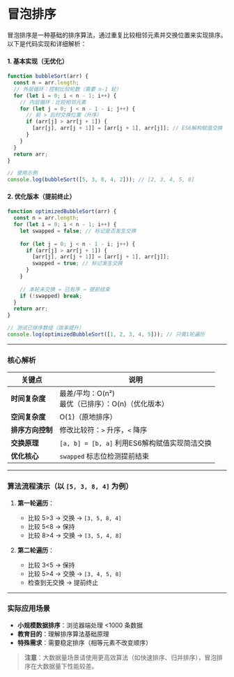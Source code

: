 # 冒泡排序

冒泡排序是一种基础的排序算法，通过重复比较相邻元素并交换位置来实现排序。以下是代码实现和详细解析：

#### 1. 基本实现（无优化）
```javascript
function bubbleSort(arr) {
  const n = arr.length;
  // 外层循环：控制比较轮数（需要 n-1 轮）
  for (let i = 0; i < n - 1; i++) {
    // 内层循环：比较相邻元素
    for (let j = 0; j < n - 1 - i; j++) {
      // 前 > 后时交换位置（升序）
      if (arr[j] > arr[j + 1]) {
        [arr[j], arr[j + 1]] = [arr[j + 1], arr[j]]; // ES6解构赋值交换
      }
    }
  }
  return arr;
}

// 使用示例
console.log(bubbleSort([5, 3, 8, 4, 2])); // [2, 3, 4, 5, 8]
```

#### 2. 优化版本（提前终止）
```javascript
function optimizedBubbleSort(arr) {
  const n = arr.length;
  for (let i = 0; i < n - 1; i++) {
    let swapped = false; // 标记是否发生交换
    
    for (let j = 0; j < n - 1 - i; j++) {
      if (arr[j] > arr[j + 1]) {
        [arr[j], arr[j + 1]] = [arr[j + 1], arr[j]];
        swapped = true; // 标记发生交换
      }
    }
    
    // 本轮未交换 → 已有序 → 提前结束
    if (!swapped) break;
  }
  return arr;
}

// 测试已排序数组（效率提升）
console.log(optimizedBubbleSort([1, 2, 3, 4, 5])); // 只需1轮遍历
```

---

### 核心解析
| **关键点**         | **说明**                                                                 |
|--------------------|--------------------------------------------------------------------------|
| **时间复杂度**     | 最差/平均：O(n²) <br> 最优（已排序）：O(n)（优化版本）                   |
| **空间复杂度**     | O(1)（原地排序）                                                         |
| **排序方向控制**   | 修改比较符：`>` 升序，`<` 降序                                          |
| **交换原理**       | `[a, b] = [b, a]` 利用ES6解构赋值实现简洁交换                            |
| **优化核心**       | `swapped` 标志位检测提前结束                                             |

---

### 算法流程演示（以 `[5, 3, 8, 4]` 为例）
1. **第一轮遍历**：
   - 比较 5>3 → 交换 → `[3, 5, 8, 4]`
   - 比较 5<8 → 保持
   - 比较 8>4 → 交换 → `[3, 5, 4, 8]`
   
2. **第二轮遍历**：
   - 比较 3<5 → 保持
   - 比较 5>4 → 交换 → `[3, 4, 5, 8]`
   - 检查到无交换 → 提前终止

---

### 实际应用场景
- **小规模数据排序**：浏览器端处理 <1000 条数据
- **教育目的**：理解排序算法基础原理
- **特殊需求**：需要稳定排序（相等元素不改变顺序）

> **注意**：大数据量场景请使用更高效算法（如快速排序、归并排序），冒泡排序在大数据量下性能较差。